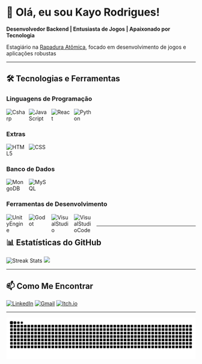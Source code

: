 # 👋 Olá, eu sou Kayo Rodrigues!

**Desenvolvedor Backend | Entusiasta de Jogos | Apaixonado por Tecnologia**

Estagiário na [Rapadura Atômica](https://github.com/rapaduraatomica), focado em desenvolvimento de jogos e aplicações robustas

---

## 🛠️ Tecnologias e Ferramentas

### Linguagens de Programação

<img 
align="left"
alt="Csharp"
title="Csharp"
width="50px"
style="padding-right: 10px"
src="https://cdn.jsdelivr.net/gh/devicons/devicon@latest/icons/csharp/csharp-original.svg" />

<img 
align="left"
alt="JavaScript"
title="JavaScript"
width="50px"
style="padding-right: 10px"
src="https://cdn.jsdelivr.net/gh/devicons/devicon@latest/icons/javascript/javascript-plain.svg"/>
          
<img 
align="left"
alt="React"
title="React"
width="50px"
style="padding-right: 10px"
src="https://cdn.jsdelivr.net/gh/devicons/devicon@latest/icons/react/react-original.svg"/> 

<img 
align="left"
alt="Python"
title="Python"
width="50px"
style="padding-right: 10px"
src="https://cdn.jsdelivr.net/gh/devicons/devicon@latest/icons/python/python-original.svg"/>

<br>
<br>

### Extras

<img 
align="left"
alt="HTML5"
title="HTML5"
width="50px"
style="padding-right: 10px"
src="https://cdn.jsdelivr.net/gh/devicons/devicon@latest/icons/html5/html5-original.svg"/>        

<img 
align="left"
alt="CSS"
title="CSS"
width="50px"
style="padding-right: 10px"
src="https://cdn.jsdelivr.net/gh/devicons/devicon@latest/icons/css3/css3-original.svg"/>

<br>
<br>

### Banco de Dados
<img 
align="left"
alt="MongoDB"
title="MongoDB"
width="50px"
style="padding-right: 10px"
src="https://cdn.jsdelivr.net/gh/devicons/devicon@latest/icons/mongodb/mongodb-original.svg"/> 

<img 
align="left"
alt="MySQL"
title="MySQL"
width="50px"
style="padding-right: 10px"
src="https://cdn.jsdelivr.net/gh/devicons/devicon@latest/icons/postgresql/postgresql-original.svg"/> 

<br>
<br>

### Ferramentas de Desenvolvimento

<img 
align="left"
alt="UnityEngine"
title="UnityEngine"
width="50px"
style="padding-right: 10px"
src="https://cdn.jsdelivr.net/gh/devicons/devicon@latest/icons/unity/unity-original.svg"/> 

<img 
align="left"
alt="Godot"
title="Godot"
width="50px"
style="padding-right: 10px"
src="https://cdn.jsdelivr.net/gh/devicons/devicon@latest/icons/godot/godot-original.svg"/> 

<img 
align="left"
alt="VisualStudio"
title="VisualStudio"
width="50px"
style="padding-right: 10px"
src="https://cdn.jsdelivr.net/gh/devicons/devicon@latest/icons/visualstudio/visualstudio-original.svg"/> 

<img 
align="left"
alt="VisualStudioCode"
title="VisualStudioCode"
width="50px"
style="padding-right: 10px"
src="https://cdn.jsdelivr.net/gh/devicons/devicon@latest/icons/vscode/vscode-original.svg"/> 

<br>


---

## 📊 Estatísticas do GitHub

<div align="left">
  <img src="https://github-readme-streak-stats.herokuapp.com/?user=KayoRodrigues1235&theme=radical" alt="Streak Stats"/>
  <img height="180em" src="https://github-readme-stats.vercel.app/api/top-langs/?username=KayoRodrigues1235&layout=compact&langs_count=7&theme=radical"/>
</div>

---

## 📫 Como Me Encontrar

[![LinkedIn](https://img.shields.io/badge/LinkedIn-0077B5?style=for-the-badge&logo=linkedin&logoColor=white)](https://www.linkedin.com/in/kayo-rodrigues-232a7633a) [![Gmail](https://img.shields.io/badge/Gmail-D14836?style=for-the-badge&logo=gmail&logoColor=white)](mailto:@gmail.com) [![Itch.io](https://img.shields.io/badge/Itch-%23FF0B34.svg?style=for-the-badge&logo=Itch.io&logoColor=white)](https://kayoviskdev.itch.io/)

---

<div align="center">
  
![Snake animation](https://github.com/KayoRodrigues1235/KayoRodrigues1235/blob/output/github-contribution-grid-snake.svg)
  
</div>
